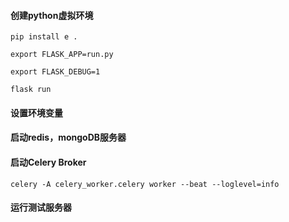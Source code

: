 
#### 创建python虚拟环境

`pip install e .`

`export FLASK_APP=run.py`

`export FLASK_DEBUG=1`

`flask run`
#### 设置环境变量

#### 启动redis，mongoDB服务器

#### 启动Celery Broker

`celery -A celery_worker.celery worker --beat --loglevel=info`

#### 运行测试服务器